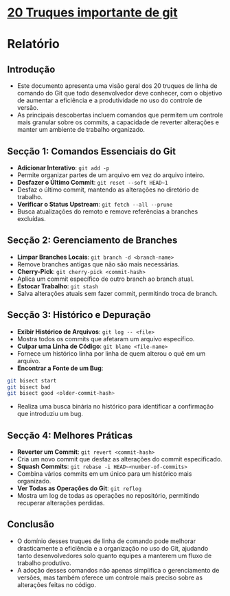 # [20 Truques importante de git](https://blog.stackademic.com/20-git-command-line-tricks-every-developer-should-know-bf817e83d6b9)



# Relatório

## Introdução
- Este documento apresenta uma visão geral dos 20 truques de linha de comando do Git que todo desenvolvedor deve conhecer, com o objetivo de aumentar a eficiência e a produtividade no uso do controle de versão.
- As principais descobertas incluem comandos que permitem um controle mais granular sobre os commits, a capacidade de reverter alterações e manter um ambiente de trabalho organizado.

## Secção 1: Comandos Essenciais do Git
- **Adicionar Interativo**: `git add -p`
- Permite organizar partes de um arquivo em vez do arquivo inteiro.
- **Desfazer o Último Commit**: `git reset --soft HEAD~1`
- Desfaz o último commit, mantendo as alterações no diretório de trabalho.
- **Verificar o Status Upstream**: `git fetch --all --prune`
- Busca atualizações do remoto e remove referências a branches excluídas.

## Secção 2: Gerenciamento de Branches
- **Limpar Branches Locais**: `git branch -d <branch-name>`
- Remove branches antigas que não são mais necessárias.
- **Cherry-Pick**: `git cherry-pick <commit-hash>`
- Aplica um commit específico de outro branch ao branch atual.
- **Estocar Trabalho**: `git stash`
- Salva alterações atuais sem fazer commit, permitindo troca de branch.

## Secção 3: Histórico e Depuração
- **Exibir Histórico de Arquivos**: `git log -- <file>`
- Mostra todos os commits que afetaram um arquivo específico.
- **Culpar uma Linha de Código**: `git blame <file-name>`
- Fornece um histórico linha por linha de quem alterou o quê em um arquivo.
- **Encontrar a Fonte de um Bug**: 
```bash
git bisect start
git bisect bad
git bisect good <older-commit-hash>
```
- Realiza uma busca binária no histórico para identificar a confirmação que introduziu um bug.

## Secção 4: Melhores Práticas
- **Reverter um Commit**: `git revert <commit-hash>`
- Cria um novo commit que desfaz as alterações do commit especificado.
- **Squash Commits**: `git rebase -i HEAD~<number-of-commits>`
- Combina vários commits em um único para um histórico mais organizado.
- **Ver Todas as Operações do Git**: `git reflog`
- Mostra um log de todas as operações no repositório, permitindo recuperar alterações perdidas.

## Conclusão
- O domínio desses truques de linha de comando pode melhorar drasticamente a eficiência e a organização no uso do Git, ajudando tanto desenvolvedores solo quanto equipes a manterem um fluxo de trabalho produtivo.
- A adoção desses comandos não apenas simplifica o gerenciamento de versões, mas também oferece um controle mais preciso sobre as alterações feitas no código.
